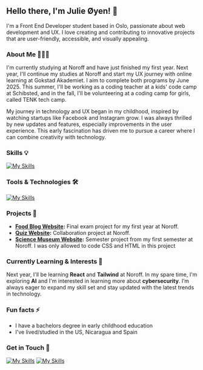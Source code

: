 ## Hello there, I'm Julie Øyen! 👋

I'm a Front End Developer student based in Oslo, passionate about web development and UX. I love creating and contributing to innovative projects that are user-friendly, accessible, and visually appealing.

### About Me 👩🏽‍💻

I'm currently studying at Noroff and have just finished my first year. Next year, I'll continue my studies at Noroff and start my UX journey with online learning at Gokstad Akademiet. I aim to complete both programs by June 2025. This summer, I'll be working as a coding teacher at a kids' code camp at Schibsted, and in the fall, I'll be volunteering at a coding camp for girls, called TENK tech camp.

My journey in technology and UX began in my childhood, inspired by watching startups like Facebook and Instagram grow. I was always thrilled by new updates and features, especially improvements in the user experience. This early fascination has driven me to pursue a career where I can combine creativity with technology.

### Skills 💡
[![My Skills](https://skillicons.dev/icons?i=js,html,css)](https://skillicons.dev)

### Tools & Technologies 🛠️

[![My Skills](https://skillicons.dev/icons?i=vscode,github,figma)](https://skillicons.dev)

### Projects 🚀

- **[Food Blog Website](https://github.com/julieoyen/FED1-exam-julieoyen):** Final exam project for my first year at Noroff.
- **[Quiz Website](https://github.com/julieoyen/quizaholics):** Collaboration project at Noroff.
- **[Science Museum Website](https://github.com/julieoyen/semesterproject1):** Semester project from my first semester at Noroff. I was only allowed to code CSS and HTML in this project

### Currently Learning & Interests 🌱

Next year, I'll be learning **React** and **Tailwind** at Noroff. In my spare time, I'm exploring **AI** and I'm interested in learning more about **cybersecurity**. I’m always eager to expand my skill set and stay updated with the latest trends in technology.

### Fun facts ⚡ 

- I have a bachelors degree in early childhood education
- I've lived/studied in the US, Nicaragua and Spain

### Get in Touch 🤝

 [![My Skills](https://skillicons.dev/icons?i=linkedin)]( https://www.linkedin.com/in/julie-bertine-%C3%B8yen-872b0a233/)
  [![My Skills](https://skillicons.dev/icons?i=gmail)](mailto:juliebertine@gmail.com)
 
